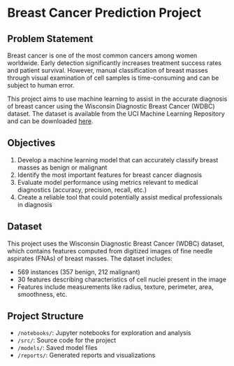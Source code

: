 # Breast Cancer Prediction Project

## Problem Statement

Breast cancer is one of the most common cancers among women worldwide. Early detection significantly increases treatment success rates and patient survival. However, manual classification of breast masses through visual examination of cell samples is time-consuming and can be subject to human error.

This project aims to use machine learning to assist in the accurate diagnosis of breast cancer using the Wisconsin Diagnostic Breast Cancer (WDBC) dataset. The dataset is available from the UCI Machine Learning Repository and can be downloaded [here](https://archive.ics.uci.edu/dataset/17/breast+cancer+wisconsin+diagnostic).

## Objectives

1. Develop a machine learning model that can accurately classify breast masses as benign or malignant
2. Identify the most important features for breast cancer diagnosis
3. Evaluate model performance using metrics relevant to medical diagnostics (accuracy, precision, recall, etc.)
4. Create a reliable tool that could potentially assist medical professionals in diagnosis

## Dataset

This project uses the Wisconsin Diagnostic Breast Cancer (WDBC) dataset, which contains features computed from digitized images of fine needle aspirates (FNAs) of breast masses. The dataset includes:

- 569 instances (357 benign, 212 malignant)
- 30 features describing characteristics of cell nuclei present in the image
- Features include measurements like radius, texture, perimeter, area, smoothness, etc.

## Project Structure

- `/notebooks/`: Jupyter notebooks for exploration and analysis
- `/src/`: Source code for the project
- `/models/`: Saved model files
- `/reports/`: Generated reports and visualizations
